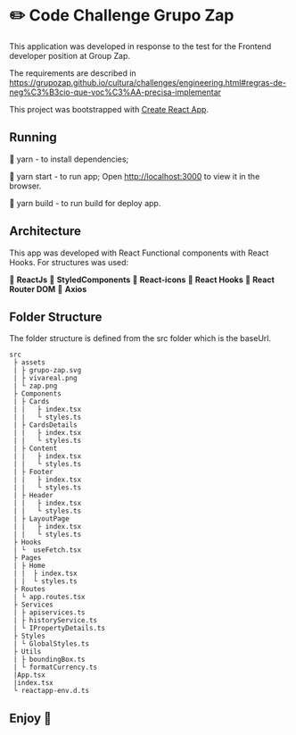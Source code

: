 # :pencil2: Code Challenge Grupo Zap

This application was developed in response to the test for the Frontend developer position at Group Zap.

The requirements are described in https://grupozap.github.io/cultura/challenges/engineering.html#regras-de-neg%C3%B3cio-que-voc%C3%AA-precisa-implementar

This project was bootstrapped with [Create React App](https://github.com/facebook/create-react-app).


## Running

:small_blue_diamond: yarn - to install dependencies;

:small_blue_diamond: yarn start - to run app;
Open [http://localhost:3000](http://localhost:3000) to view it in the browser.

:small_blue_diamond: yarn build - to run build for deploy app.


## Architecture

This app was developed with React Functional components with React Hooks.
For structures was used:

:small_blue_diamond: **ReactJs**
:small_blue_diamond: **StyledComponents**
:small_blue_diamond: **React-icons**
:small_blue_diamond: **React Hooks**
:small_blue_diamond: **React Router DOM**
:small_blue_diamond: **Axios**


## Folder Structure

The folder structure is defined from the src folder which is the baseUrl.

 ```
src
  ├ assets
  | ├ grupo-zap.svg
  | ├ vivareal.png
  | └ zap.png
  ├ Components
  | ├ Cards
  | |   ├ index.tsx
  | |   └ styles.ts
  | ├ CardsDetails
  | |   ├ index.tsx
  | |   └ styles.ts
  | ├ Content
  | |   ├ index.tsx
  | |   └ styles.ts
  | ├ Footer
  | |   ├ index.tsx
  | |   └ styles.ts
  | ├ Header
  | |   ├ index.tsx
  | |   └ styles.ts
  | ├ LayoutPage
  | |   ├ index.tsx
  | |   └ styles.ts
  ├ Hooks
  | └  useFetch.tsx
  ├ Pages
  | ├ Home
  | |  ├ index.tsx
  | |  └ styles.ts
  ├ Routes
  | └ app.routes.tsx
  ├ Services
  | ├ apiservices.ts
  | ├ historyService.ts
  | └ IPropertyDetails.ts
  ├ Styles
  | └ GlobalStyles.ts
  ├ Utils
  | ├ boundingBox.ts
  | └ formatCurrency.ts
  |App.tsx
  |index.tsx
  └ reactapp-env.d.ts
  ```

## Enjoy :house_with_garden:
